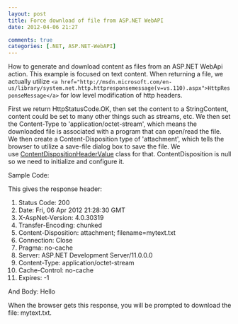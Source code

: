 ```yaml
---
layout: post
title: Force download of file from ASP.NET WebAPI
date: 2012-04-06 21:27

comments: true
categories: [.NET, ASP.NET-WebAPI]
---
```

How to generate and download content as files from an ASP.NET WebApi action. This example is focused on text content. When returning a file, we actually utilize `<a href="http://msdn.microsoft.com/en-us/library/system.net.http.httpresponsemessage(v=vs.110).aspx">HttpResponseMessage</a>` for low level modification of http headers.

First we return HttpStatusCode.OK, then set the content to a StringContent, content could be set to many other things such as streams, etc. We then set the Content-Type to 'application/octet-stream', which means the downloaded file is associated with a program that can open/read the file. We then create a Content-Disposition type of 'attachment', which tells the browser to utilize a save-file dialog box to save the file. We use <a href="http://msdn.microsoft.com/en-us/library/system.net.http.headers.contentdispositionheadervalue(v=vs.110).aspx">ContentDispositionHeaderValue</a> class for that. ContentDisposition is null so we need to initialize and configure it.

Sample Code:

<script src="https://gist.github.com/2322994.js?file=getFile.cs"></script>

This gives the response header:
<ol>
	<li>Status Code: 200</li>
	<li>Date: Fri, 06 Apr 2012 21:28:30 GMT</li>
	<li>X-AspNet-Version: 4.0.30319</li>
	<li>Transfer-Encoding: chunked</li>
	<li>Content-Disposition: attachment; filename=mytext.txt</li>
	<li>Connection: Close</li>
	<li>Pragma: no-cache</li>
	<li>Server: ASP.NET Development Server/11.0.0.0</li>
	<li>Content-Type: application/octet-stream</li>
	<li>Cache-Control: no-cache</li>
	<li>Expires: -1</li>
</ol>
And Body: Hello

When the browser gets this response, you will be prompted to download the file: mytext.txt.
